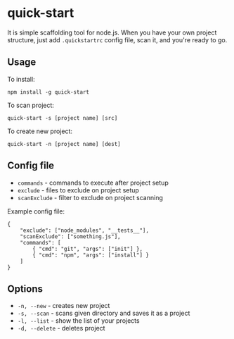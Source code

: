 # quick-start

It is simple scaffolding tool for node.js. When you have your own project structure, just add `.quickstartrc` config file, scan it, and you're ready to go.

## Usage

To install:

```
npm install -g quick-start
```

To scan project:

```
quick-start -s [project name] [src]
```

To create new project:

```
quick-start -n [project name] [dest]
```

## Config file

* `commands` - commands to execute after project setup
* `exclude` - files to exclude on project setup
* `scanExclude` - filter to exclude on project scanning

Example config file:

```
{
    "exclude": ["node_modules", "__tests__"],
    "scanExclude": ["something.js"],
    "commands": [
        { "cmd": "git", "args": ["init"] },
        { "cmd": "npm", "args": ["install"] }
    ]
}
```

## Options

* `-n, --new` - creates new project
* `-s, --scan` - scans given directory and saves it as a project
* `-l, --list` - show the list of your projects
* `-d, --delete` - deletes project